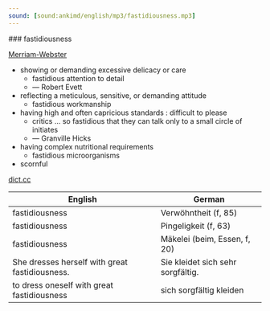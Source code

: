 ```yaml
---
sound: [sound:ankimd/english/mp3/fastidiousness.mp3]
---
```


\### fastidiousness

[Merriam-Webster](https://www.merriam-webster.com/dictionary/fastidiousness)

- showing or demanding excessive delicacy or care
    - fastidious attention to detail
    - — Robert Evett
- reflecting a meticulous, sensitive, or demanding attitude
    - fastidious workmanship
- having high and often capricious standards : difficult to please
    - critics … so fastidious that they can talk only to a small circle of initiates
    - — Granville Hicks
- having complex nutritional requirements
    - fastidious microorganisms
- scornful

[dict.cc](https://www.dict.cc/fastidiousness)

| English        | German       |
| -------------- | ------------ |
| fastidiousness | Verwöhntheit (f, 85) |
| fastidiousness | Pingeligkeit (f, 63) |
| fastidiousness | Mäkelei (beim, Essen, f, 20) |
| She dresses herself with great fastidiousness. | Sie kleidet sich sehr sorgfältig. |
| to dress oneself with great fastidiousness | sich sorgfältig kleiden |
